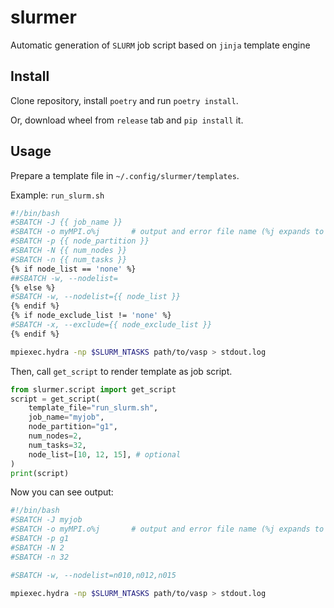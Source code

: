 # slurmer

Automatic generation of `SLURM` job script based on `jinja` template engine


## Install

Clone repository, install `poetry` and run `poetry install`.

Or, download wheel from `release` tab and `pip install` it.


## Usage

Prepare a template file in `~/.config/slurmer/templates`.

Example: `run_slurm.sh`

```bash
#!/bin/bash
#SBATCH -J {{ job_name }}
#SBATCH -o myMPI.o%j       # output and error file name (%j expands to jobID)
#SBATCH -p {{ node_partition }}
#SBATCH -N {{ num_nodes }}
#SBATCH -n {{ num_tasks }}
{% if node_list == 'none' %}
##SBATCH -w, --nodelist=
{% else %}
#SBATCH -w, --nodelist={{ node_list }}
{% endif %}
{% if node_exclude_list != 'none' %}
#SBATCH -x, --exclude={{ node_exclude_list }}
{% endif %}

mpiexec.hydra -np $SLURM_NTASKS path/to/vasp > stdout.log
```

Then, call `get_script` to render template as job script.
```python
from slurmer.script import get_script
script = get_script(
    template_file="run_slurm.sh",
    job_name="myjob",
    node_partition="g1",
    num_nodes=2,
    num_tasks=32,
    node_list=[10, 12, 15], # optional
)
print(script)
```

Now you can see output:

```bash
#!/bin/bash
#SBATCH -J myjob
#SBATCH -o myMPI.o%j       # output and error file name (%j expands to jobID)
#SBATCH -p g1
#SBATCH -N 2
#SBATCH -n 32

#SBATCH -w, --nodelist=n010,n012,n015

mpiexec.hydra -np $SLURM_NTASKS path/to/vasp > stdout.log
```
